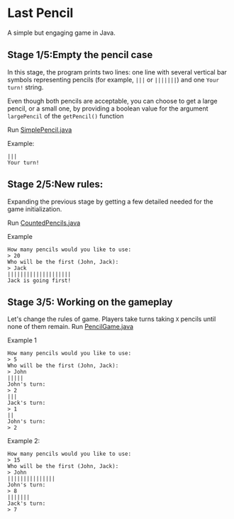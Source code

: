 # Last Pencil

A simple but engaging game in Java.

## Stage 1/5:Empty the pencil case
In this stage, the program prints two lines: one line with several vertical bar symbols representing pencils 
(for example, `|||` or `|||||||`) and one `Your turn!` string.

Even though both pencils are acceptable, you can choose to get a large pencil, or a small one, by providing a
boolean value for the argument `largePencil` of the `getPencil()` function

Run [SimplePencil.java](src/main/java/lastpencil/SimplePencil.java)

Example: 

    |||
    Your turn!

## Stage 2/5:New rules:
Expanding the previous stage by getting a few detailed needed for the game initialization.

Run [CountedPencils.java](src/main/java/lastpencil/CountedPencils.java)

Example

    How many pencils would you like to use:
    > 20
    Who will be the first (John, Jack):
    > Jack
    ||||||||||||||||||||
    Jack is going first!

## Stage 3/5: Working on the gameplay
Let's change the rules of game. Players take turns taking `X` pencils until none of them remain.
Run [PencilGame.java](src/main/java/lastpencil/PencilGame.java)

Example 1 

    How many pencils would you like to use:
    > 5
    Who will be the first (John, Jack):
    > John
    |||||
    John's turn:
    > 2
    |||
    Jack's turn:
    > 1
    ||
    John's turn:
    > 2

Example 2:

    How many pencils would you like to use:
    > 15
    Who will be the first (John, Jack):
    > John
    |||||||||||||||
    John's turn:
    > 8
    |||||||
    Jack's turn:
    > 7